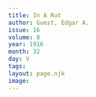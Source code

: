 ```yaml
---
title: In A Rut
author: Guest, Edgar A.
issue: 16
volume: 8
year: 1916
month: 32
day: V
tags:
layout: page.njk
image:
---
```



